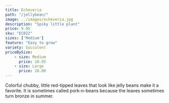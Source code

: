 ```yaml
---
title: Echeveria
path: "/jellybean/"
image: ../images/echeveria.jpg
description: "Spiky little plant"
price: 9.95
sku: "EC022"
sizes: ['Medium']
feature: "Easy to grow"
variety: Succulent
priceBySize: 
    - size: Medium
      price: 10.95
    - size: Large
      price: 20.00
---
```


Colorful chubby, little red-tipped leaves that look like jelly beans make it a favorite. It is sometimes called pork-n-beans because the leaves sometimes turn bronze in summer.